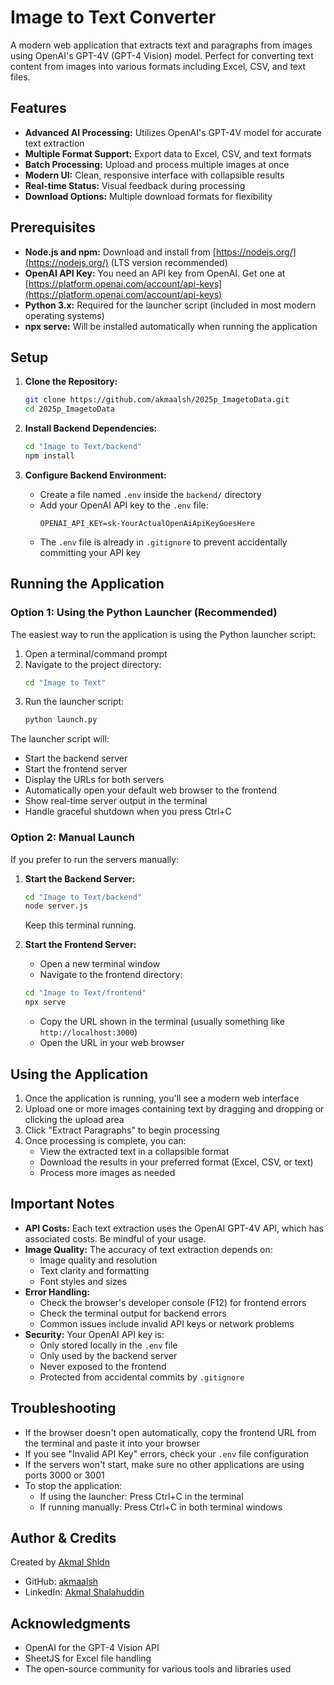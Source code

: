 # Image to Text Converter

A modern web application that extracts text and paragraphs from images using OpenAI's GPT-4V (GPT-4 Vision) model. Perfect for converting text content from images into various formats including Excel, CSV, and text files.

## Features

* **Advanced AI Processing:** Utilizes OpenAI's GPT-4V model for accurate text extraction
* **Multiple Format Support:** Export data to Excel, CSV, and text formats
* **Batch Processing:** Upload and process multiple images at once
* **Modern UI:** Clean, responsive interface with collapsible results
* **Real-time Status:** Visual feedback during processing
* **Download Options:** Multiple download formats for flexibility

## Prerequisites

* **Node.js and npm:** Download and install from [https://nodejs.org/](https://nodejs.org/) (LTS version recommended)
* **OpenAI API Key:** You need an API key from OpenAI. Get one at [https://platform.openai.com/account/api-keys](https://platform.openai.com/account/api-keys)
* **Python 3.x:** Required for the launcher script (included in most modern operating systems)
* **npx serve:** Will be installed automatically when running the application

## Setup

1.  **Clone the Repository:**
    ```bash
    git clone https://github.com/akmaalsh/2025p_ImagetoData.git
    cd 2025p_ImagetoData
    ```

2.  **Install Backend Dependencies:**
    ```bash
    cd "Image to Text/backend"
    npm install
    ```

3.  **Configure Backend Environment:**
    * Create a file named `.env` inside the `backend/` directory
    * Add your OpenAI API key to the `.env` file:
        ```
        OPENAI_API_KEY=sk-YourActualOpenAiApiKeyGoesHere
        ```
    * The `.env` file is already in `.gitignore` to prevent accidentally committing your API key

## Running the Application

### Option 1: Using the Python Launcher (Recommended)

The easiest way to run the application is using the Python launcher script:

1. Open a terminal/command prompt
2. Navigate to the project directory:
   ```bash
   cd "Image to Text"
   ```
3. Run the launcher script:
   ```bash
   python launch.py
   ```

The launcher script will:
- Start the backend server
- Start the frontend server
- Display the URLs for both servers
- Automatically open your default web browser to the frontend
- Show real-time server output in the terminal
- Handle graceful shutdown when you press Ctrl+C

### Option 2: Manual Launch

If you prefer to run the servers manually:

1.  **Start the Backend Server:**
    ```bash
    cd "Image to Text/backend"
    node server.js
    ```
    Keep this terminal running.

2.  **Start the Frontend Server:**
    * Open a new terminal window
    * Navigate to the frontend directory:
    ```bash
    cd "Image to Text/frontend"
    npx serve
    ```
    * Copy the URL shown in the terminal (usually something like `http://localhost:3000`)
    * Open the URL in your web browser

## Using the Application

1. Once the application is running, you'll see a modern web interface
2. Upload one or more images containing text by dragging and dropping or clicking the upload area
3. Click "Extract Paragraphs" to begin processing
4. Once processing is complete, you can:
   - View the extracted text in a collapsible format
   - Download the results in your preferred format (Excel, CSV, or text)
   - Process more images as needed

## Important Notes

* **API Costs:** Each text extraction uses the OpenAI GPT-4V API, which has associated costs. Be mindful of your usage.
* **Image Quality:** The accuracy of text extraction depends on:
  - Image quality and resolution
  - Text clarity and formatting
  - Font styles and sizes
* **Error Handling:**
  - Check the browser's developer console (F12) for frontend errors
  - Check the terminal output for backend errors
  - Common issues include invalid API keys or network problems
* **Security:** Your OpenAI API key is:
  - Only stored locally in the `.env` file
  - Only used by the backend server
  - Never exposed to the frontend
  - Protected from accidental commits by `.gitignore`

## Troubleshooting

* If the browser doesn't open automatically, copy the frontend URL from the terminal and paste it into your browser
* If you see "Invalid API Key" errors, check your `.env` file configuration
* If the servers won't start, make sure no other applications are using ports 3000 or 3001
* To stop the application:
  - If using the launcher: Press Ctrl+C in the terminal
  - If running manually: Press Ctrl+C in both terminal windows

## Author & Credits
Created by [Akmal Shldn](https://github.com/akmaalsh)
- GitHub: [akmaalsh](https://github.com/akmaalsh)
- LinkedIn: [Akmal Shalahuddin](https://www.linkedin.com/in/akmalshalahuddin/)

## Acknowledgments
- OpenAI for the GPT-4 Vision API
- SheetJS for Excel file handling
- The open-source community for various tools and libraries used 